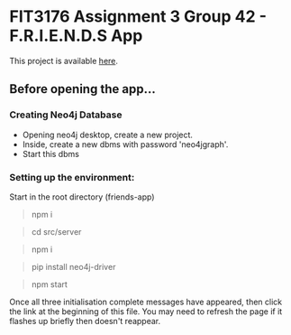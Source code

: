 # FIT3176 Assignment 3 Group 42 - F.R.I.E.N.D.S App

This project is available [here](https://mfin0008.github.io/friends-app/).

## Before opening the app...

### Creating Neo4j Database
* Opening neo4j desktop, create a new project. 
* Inside, create a new dbms with password 'neo4jgraph'. 
* Start this dbms

### Setting up the environment: 
Start in the root directory (friends-app)
> npm i

> cd src/server 

> npm i

> pip install neo4j-driver

> npm start

Once all three initialisation complete messages have appeared, then click the link at the beginning of this file. You may need to refresh the page if it flashes up briefly then doesn't reappear.